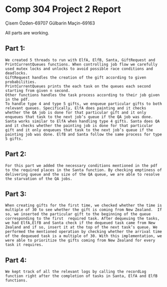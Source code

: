 # Comp 304 Project 2 Report

Çisem Özden-69707
Gülbarin Maçin-69163


All parts are working. 

## Part 1:
	We created 5 threads to run with ElfA, ElfB, Santa, GiftRequest and PrintCurrentQueues functions. When controlling job flow we carefully used mutex locks and unlocks to avoid possible race conditions and deadlocks.
	GiftRequest handles the creation of the gift according to given probabilities. 
	PrintCurrentQueues prints the each task on the queues each second starting from given n second. 
	Other functions handles the task process according to their job given in the pdf. 
	To handle type 4 and type 5 gifts, we enqueue particular gifts to both relevant queues. Specifically, ElfA does painting and it checks whether the QA job is done for that particular gift and it only enqueues that task to the next job’s queue if the QA job was done. Santa works similar to ElfA when handling type 4 gifts. Santa does QA and it checks whether the painting job is done for that particular gift and it only enqueues that task to the next job’s queue if the painting job was done. ElfB and Santa follow the same process for type 5 gifts.

## Part 2:
	For this part we added the necessary conditions mentioned in the pdf to the required places in the Santa function. By checking emptiness of delivering queue and the size of the QA queue, we are able to resolve the starvation of the QA jobs.

## Part 3:
	When creating gifts for the first time, we checked whether the time is multiple of 30 to see whether the gift is coming from New Zealand.  If so, we inserted the particular gift to the beginning of the queue corresponding to the first  required task. After dequeuing the tasks, we had ElfA,ElfB and Santa check if the dequeued task came from New Zealand and if so, insert it at the top of the next task’s queue. We performed the mentioned operation by checking whether the arrival time of the dequeued task is a multiple of 30. With this implementation, we were able to prioritize the gifts coming from New Zealand for every task it requires. 

## Part 4:
	We kept track of all the relevant logs by calling the recordLog function right after the completion of tasks in Santa, ElfA and ElfB functions. 
